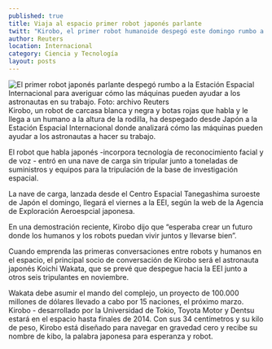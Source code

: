 ```yaml
---
published: true
title: Viaja al espacio primer robot japonés parlante
twitt: "Kirobo, el primer robot humanoide despegó este domingo rumbo a la Estación Espacial Internacional, donde analizará cómo las máquinas pueden ayudar a los astronautas a hacer su trabajo."
author: Reuters
location: Internacional
category: Ciencia y Tecnología
layout: posts
---
```


![El primer robot japonés parlante despegó rumbo a la Estación Espacial Internacional para averiguar cómo las máquinas pueden ayudar a los astronautas en su trabajo. Foto: archivo Reuters](http://i.imgur.com/5PHOoYNm.jpg)Kirobo, un robot de carcasa blanca y negra y botas rojas que habla y le llega a un humano a la altura de la rodilla, ha despegado desde Japón a la Estación Espacial Internacional donde analizará cómo las máquinas pueden ayudar a los astronautas a hacer su trabajo.

El robot que habla japonés -incorpora tecnología de reconocimiento facial y de voz - entró en una nave de carga sin tripular junto a toneladas de suministros y equipos para la tripulación de la base de investigación espacial.

La nave de carga, lanzada desde el Centro Espacial Tanegashima suroeste de Japón el domingo, llegará el viernes a la EEI, según la web de la Agencia de Exploración Aeroespcial japonesa.

En una demostración reciente, Kirobo dijo que “esperaba crear un futuro donde los humanos y los robots puedan vivir juntos y llevarse bien”.

Cuando emprenda las primeras conversaciones entre robots y humanos en el espacio, el principal socio de conversación de Kirobo será el astronauta japonés Koichi Wakata, que se prevé que despegue hacia la EEI junto a otros seis tripulantes en noviembre.

Wakata debe asumir el mando del complejo, un proyecto de 100.000 millones de dólares llevado a cabo por 15 naciones, el próximo marzo. Kirobo - desarrollado por la Universidad de Tokio, Toyota Motor y Dentsu estará en el espacio hasta finales de 2014. Con sus 34 centímetros y su kilo de peso, Kirobo está diseñado para navegar en gravedad cero y recibe su nombre de kibo, la palabra japonesa para esperanza y robot.
